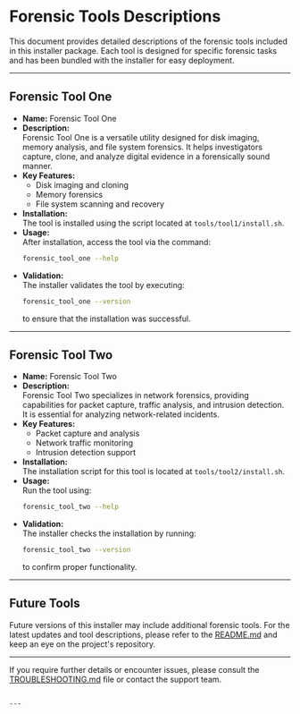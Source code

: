 # Forensic Tools Descriptions

This document provides detailed descriptions of the forensic tools included in this installer package. Each tool is designed for specific forensic tasks and has been bundled with the installer for easy deployment.

---

## Forensic Tool One

- **Name:** Forensic Tool One
- **Description:**  
  Forensic Tool One is a versatile utility designed for disk imaging, memory analysis, and file system forensics. It helps investigators capture, clone, and analyze digital evidence in a forensically sound manner.
- **Key Features:**
  - Disk imaging and cloning
  - Memory forensics
  - File system scanning and recovery
- **Installation:**  
  The tool is installed using the script located at `tools/tool1/install.sh`.
- **Usage:**  
  After installation, access the tool via the command:
  ```bash
  forensic_tool_one --help
  ```
- **Validation:**  
  The installer validates the tool by executing:
  ```bash
  forensic_tool_one --version
  ```
  to ensure that the installation was successful.

---

## Forensic Tool Two

- **Name:** Forensic Tool Two
- **Description:**  
  Forensic Tool Two specializes in network forensics, providing capabilities for packet capture, traffic analysis, and intrusion detection. It is essential for analyzing network-related incidents.
- **Key Features:**
  - Packet capture and analysis
  - Network traffic monitoring
  - Intrusion detection support
- **Installation:**  
  The installation script for this tool is located at `tools/tool2/install.sh`.
- **Usage:**  
  Run the tool using:
  ```bash
  forensic_tool_two --help
  ```
- **Validation:**  
  The installer checks the installation by running:
  ```bash
  forensic_tool_two --version
  ```
  to confirm proper functionality.

---

## Future Tools

Future versions of this installer may include additional forensic tools. For the latest updates and tool descriptions, please refer to the [README.md](README.md) and keep an eye on the project's repository.

---

If you require further details or encounter issues, please consult the [TROUBLESHOOTING.md](TROUBLESHOOTING.md) file or contact the support team.

```

---

